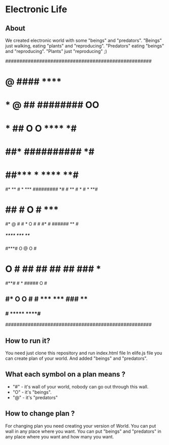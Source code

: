 # Electronic Life

## About

 We created electronic world with some "beings" and "predators". "Beings" just walking, eating "plants" and "reproducing".
 "Predators" eating "beings" and "reproducing". "Plants" just "reproducing" ;)
 
 ####################################################
 # @               ####         ****              ###
 #   *  @  ##                 ########       OO    ##
 #   *    ##        O O                 ****       *#
 #       ##*                        ##########     *#
 #      ##***  *         ****                     **#
 #* **  #  *  ***      #########                  **#
 #* **  #      *               #   *              **#
 #     ##              #   O   #  ***          ######
 #*            @       #       #   *        O  #    #
 #*                    #  ######                 ** #
 #####        ****          ***                  ** #
 #***#   O                        @         O       #
 # O #     ##  ##  ##  ##               ###      *  #
 #***#*         #              *       #####  O     #
 ##  #*  O   O  #  #    ***  ***        ###      ** #
 ###               #   *****                    ****#
 ####################################################


## How to run it?

 You need just clone this repository and run index.html file
 In elife.js file you can create plan of your world.
 And added "beings" and "predators".

## What each symbol on a plan means ?

 * "#" - it's wall of your world, nobody can go out through this wall.
 * "O" - it's "beings".
 * "@" - it's "predators"

## How to change plan ?

For changing plan you need creating your version of World.
You can put wall in any place where you want.
You can put "beings" and "predators" in any place where you want and how many you want.

